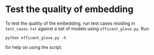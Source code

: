 # Test the quality of embedding
To test the quality of the embedding, run test cases residing in `test_cases.txt` against a set of models using `efficent_glove.py`. Run 
```
python efficent_glove.py -h
``` 
for help on using the script.
